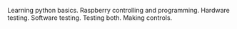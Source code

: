Learning python basics.
Raspberry controlling and programming.
Hardware testing.
Software testing.
Testing both.
Making controls.
